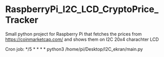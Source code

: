 # RaspberryPi_I2C_LCD_CryptoPrice_Tracker
Small python project for Raspberry Pi that fetches the prices from https://coinmarketcap.com/ and shows them on I2C 20x4 charachter LCD

Cron job:
*/5 * * * * python3 /home/pi/Desktop/I2C_ekran/main.py